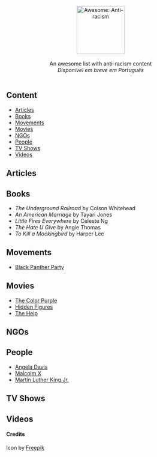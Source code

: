 <p align="center">
    <img src="https://user-images.githubusercontent.com/405355/83671033-6b36d380-a5aa-11ea-93e4-8ee406523242.png" style="width:128px;height:auto;" alt="Awesome: Anti-racism">
    <br />
   <br />
    An awesome list with anti-racism content<br />
    <em>Disponível em breve em Português</em>
    <br />
    <br />
</p>

## Content

- [Articles](#articles)
- [Books](#books)
- [Movements](#movements)
- [Movies](#movies)
- [NGOs](#ngos)
- [People](#people)
- [TV Shows](#tvshows)
- [Videos](#videos)

## Articles

## Books

- *The Underground Railroad* by Colson Whitehead
- *An American Marriage* by Tayari Jones
- *Little Fires Everywhere* by Celeste Ng
- *The Hate U Give* by Angie Thomas
- *To Kill a Mockingbird* by Harper Lee

## Movements

- [Black Panther Party](https://en.wikipedia.org/wiki/Black_Panther_Party)

## Movies

- [The Color Purple](https://www.themoviedb.org/movie/873-the-color-purple)
- [Hidden Figures](https://www.themoviedb.org/movie/381284-hidden-figures)
- [The Help](https://www.themoviedb.org/movie/50014-the-help)

## NGOs

## People

- [Angela Davis](https://en.wikipedia.org/wiki/Angela_Davis)
- [Malcolm X](https://en.wikipedia.org/wiki/Malcolm_X)
- [Martin Luther King Jr.](https://en.wikipedia.org/wiki/Martin_Luther_King_Jr.)

## TV Shows

## Videos

#### Credits

Icon by [Freepik](https://www.flaticon.com/br/autores/freepik)

